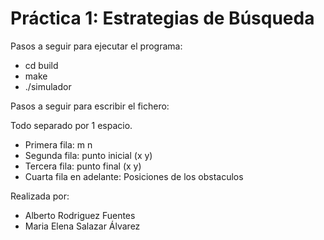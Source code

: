 # Práctica 1: Estrategias de Búsqueda



Pasos a seguir para ejecutar el programa:

  - cd build
  - make
  - ./simulador



Pasos a seguir para escribir el fichero:

  Todo separado por 1 espacio.

  - Primera fila: m n
  - Segunda fila: punto inicial (x y) 
  - Tercera fila: punto final (x y) 
  - Cuarta fila en adelante: Posiciones de los obstaculos 



Realizada por: 

- Alberto Rodriguez Fuentes
- Maria Elena Salazar Álvarez

